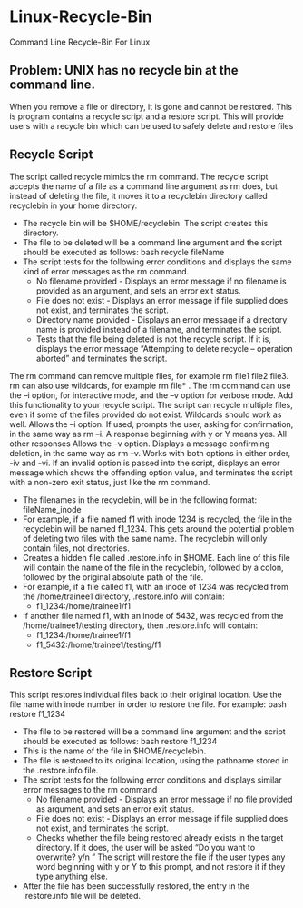 # Linux-Recycle-Bin
Command Line Recycle-Bin For Linux 

## Problem: UNIX has no recycle bin at the command line. 
When you remove a file or directory, it is gone and cannot be restored. This is program contains a recycle script and a
restore script. This will provide users with a recycle bin which can be used to safely delete and restore files

## Recycle Script
The script called recycle mimics the rm command. The recycle script accepts the name of a file as a command line argument as rm does, but instead of deleting
the file, it moves it to a recyclebin directory called recyclebin in your home directory.
- The recycle bin will be $HOME/recyclebin. The script creates this directory.
- The file to be deleted will be a command line argument and the script should be executed as follows: bash recycle fileName
- The script tests for the following error conditions and displays the same kind of error messages as the rm command.
  - No filename provided - Displays an error message if no filename is provided as an argument, and sets an error exit status.
  - File does not exist - Displays an error message if file supplied does not exist, and terminates the script.
  - Directory name provided - Displays an error message if a directory name is provided instead of a filename, and terminates the script.
  - Tests that the file being deleted is not the recycle script. If it is, displays the error message “Attempting to delete recycle – operation aborted” and terminates the script. 

The rm command can remove multiple files, for example rm file1 file2 file3. rm can also use
wildcards, for example rm file* . The rm command can use the –i option, for interactive
mode, and the –v option for verbose mode. Add this functionality to your recycle script.
The script can recycle multiple files, even if some of the files provided do not
exist. Wildcards should work as well. 
Allows the –i option. If used, prompts the user, asking for confirmation, in the same way as rm –i. A response beginning with y or Y means yes. All other responses Allows the –v option. Displays a message confirming deletion, in the same way as rm –v.
Works with both options in either order, -iv and -vi.
If an invalid option is passed into the script, displays an error message which shows the offending option value, and terminates the script with a non-zero exit status, just like the rm command.

- The filenames in the recyclebin, will be in the following format: fileName_inode
- For example, if a file named f1 with inode 1234 is recycled, the file in the recyclebin will be named f1_1234. This gets around the potential problem of deleting two files with the same name. The recyclebin will only contain files, not directories.
- Creates a hidden file called .restore.info in $HOME. Each line of this file will contain the name of the file in the recyclebin, followed by a colon, followed by the original absolute path of the file. 
- For example, if a file called f1, with an inode of 1234 was recycled from the /home/trainee1 directory, .restore.info will contain:
  - f1_1234:/home/trainee1/f1
- If another file named f1, with an inode of 5432, was recycled from the /home/trainee1/testing directory, then .restore.info will contain:
  - f1_1234:/home/trainee1/f1
  - f1_5432:/home/trainee1/testing/f1


## Restore Script
This script restores individual files back to their original location. Use the file name with inode number in order to restore the file. For example: bash restore f1_1234
- The file to be restored will be a command line argument and the script should be executed as follows: bash restore f1_1234
- This is the name of the file in $HOME/recyclebin.
- The file is restored to its original location, using the pathname stored in the .restore.info file.
- The script tests for the following error conditions and displays similar error messages to the rm command
  - No filename provided - Displays an error message if no file provided as argument,
and sets an error exit status.
  - File does not exist - Displays an error message if file supplied does not exist, and
terminates the script.
  - Checks whether the file being restored already exists in the target directory. If it does, the user will be asked “Do you want to overwrite? y/n ” The script will restore the file if the user types any word beginning with y or Y to this prompt, and not restore it if they type anything else.
- After the file has been successfully restored, the entry in the .restore.info file will be deleted.
